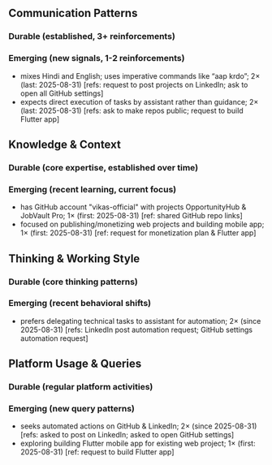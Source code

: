 ## Communication Patterns
### Durable (established, 3+ reinforcements)

### Emerging (new signals, 1-2 reinforcements)
- mixes Hindi and English; uses imperative commands like “aap krdo”; 2× (last: 2025-08-31) [refs: request to post projects on LinkedIn; ask to open all GitHub settings]
- expects direct execution of tasks by assistant rather than guidance; 2× (last: 2025-08-31) [refs: ask to make repos public; request to build Flutter app]

## Knowledge & Context
### Durable (core expertise, established over time)

### Emerging (recent learning, current focus)
- has GitHub account "vikas-official" with projects OpportunityHub & JobVault Pro; 1× (first: 2025-08-31) [ref: shared GitHub repo links]
- focused on publishing/monetizing web projects and building mobile app; 1× (first: 2025-08-31) [ref: request for monetization plan & Flutter app]

## Thinking & Working Style
### Durable (core thinking patterns)

### Emerging (recent behavioral shifts)
- prefers delegating technical tasks to assistant for automation; 2× (since 2025-08-31) [refs: LinkedIn post automation request; GitHub settings automation request]

## Platform Usage & Queries
### Durable (regular platform activities)

### Emerging (new query patterns)
- seeks automated actions on GitHub & LinkedIn; 2× (since 2025-08-31) [refs: asked to post on LinkedIn; asked to open GitHub settings]
- exploring building Flutter mobile app for existing web project; 1× (first: 2025-08-31) [ref: request to build Flutter app]